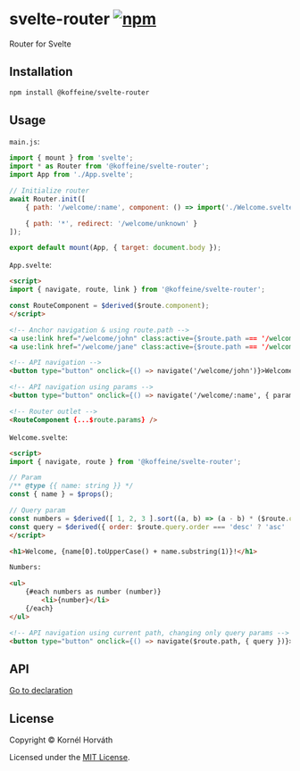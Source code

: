 <h1>
    svelte-router
    <a href="https://www.npmjs.com/package/@koffeine/svelte-router"><img alt="npm" src="https://img.shields.io/npm/v/@koffeine/svelte-router"></a>
</h1>

Router for Svelte

## Installation

```sh
npm install @koffeine/svelte-router
```

## Usage

`main.js`:

```js
import { mount } from 'svelte';
import * as Router from '@koffeine/svelte-router';
import App from './App.svelte';

// Initialize router
await Router.init([
    { path: '/welcome/:name', component: () => import('./Welcome.svelte') },

    { path: '*', redirect: '/welcome/unknown' }
]);

export default mount(App, { target: document.body });
```

`App.svelte`:

```html
<script>
import { navigate, route, link } from '@koffeine/svelte-router';

const RouteComponent = $derived($route.component);
</script>

<!-- Anchor navigation & using route.path -->
<a use:link href="/welcome/john" class:active={$route.path === '/welcome/john'}>Welcome John</a> |
<a use:link href="/welcome/jane" class:active={$route.path === '/welcome/jane'}>Welcome Jane</a>

<!-- API navigation -->
<button type="button" onclick={() => navigate('/welcome/john')}>Welcome John</button>

<!-- API navigation using params -->
<button type="button" onclick={() => navigate('/welcome/:name', { params: { name: 'jane' } })}>Welcome Jane</button>

<!-- Router outlet -->
<RouteComponent {...$route.params} />
```

`Welcome.svelte`:

```html
<script>
import { navigate, route } from '@koffeine/svelte-router';

// Param
/** @type {{ name: string }} */
const { name } = $props();

// Query param
const numbers = $derived([ 1, 2, 3 ].sort((a, b) => (a - b) * ($route.query.order === 'desc' ? -1 : 1)));
const query = $derived({ order: $route.query.order === 'desc' ? 'asc' : 'desc' });
</script>

<h1>Welcome, {name[0].toUpperCase() + name.substring(1)}!</h1>

Numbers:

<ul>
    {#each numbers as number (number)}
        <li>{number}</li>
    {/each}
</ul>

<!-- API navigation using current path, changing only query params -->
<button type="button" onclick={() => navigate($route.path, { query })}>Reverse</button>
```

## API

<a href="https://github.com/koffeine/svelte-router/blob/master/index.d.ts">Go to declaration</a>

## License

Copyright © Kornél Horváth

Licensed under the [MIT License](https://raw.githubusercontent.com/koffeine/svelte-router/master/LICENSE).
